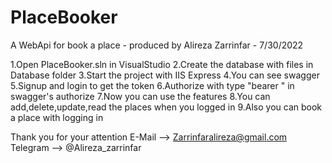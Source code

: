 # PlaceBooker
A WebApi for book a place - produced by Alireza Zarrinfar - 7/30/2022

1.Open PlaceBooker.sln in VisualStudio 
2.Create the database with files in Database folder
3.Start the project with IIS Express 
4.You can see swagger 
5.Signup and login to get the token
6.Authorize with type "bearer <token>" in swagger's authorize
7.Now you can use the features
8.You can add,delete,update,read the places when you logged in
9.Also you can book a place with logging in

Thank you for your attention
E-Mail --> Zarrinfaralireza@gmail.com
Telegram --> @Alireza_zarrinfar
